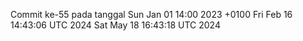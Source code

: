 Commit ke-55 pada tanggal Sun Jan 01 14:00 2023 +0100
Fri Feb 16 14:43:06 UTC 2024
Sat May 18 16:43:18 UTC 2024
